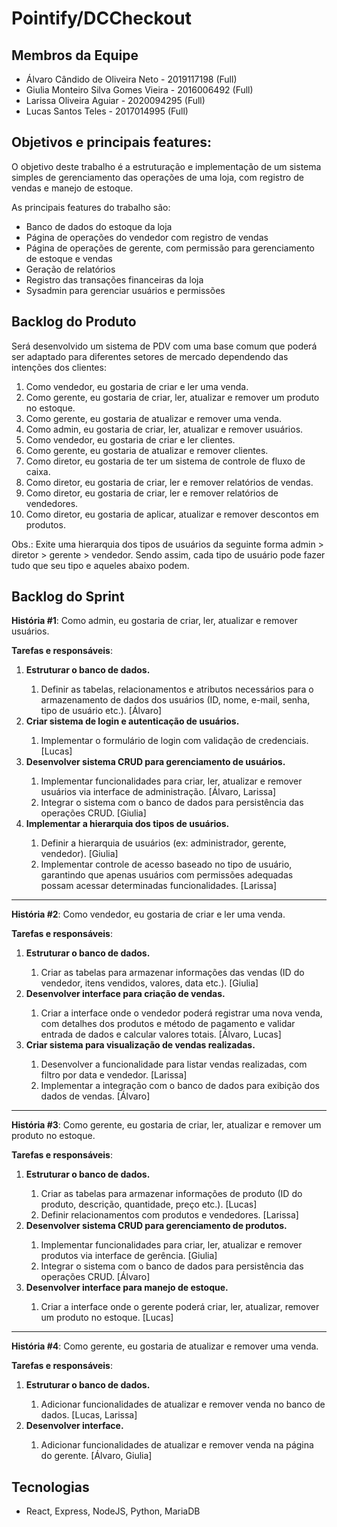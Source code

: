 # Pointify/DCCheckout

## Membros da Equipe
- Álvaro Cândido de Oliveira Neto - 2019117198 (Full)
- Giulia Monteiro Silva Gomes Vieira - 2016006492 (Full)
- Larissa Oliveira Aguiar - 2020094295 (Full)
- Lucas Santos Teles - 2017014995 (Full)

## Objetivos e principais features:

O objetivo deste trabalho é a estruturação e implementação de um sistema simples de gerenciamento das operações de uma loja, com registro de vendas e manejo de estoque.

As principais features do trabalho são:
- Banco de dados do estoque da loja
- Página de operações do vendedor com registro de vendas
- Página de operações de gerente, com permissão para gerenciamento de estoque e vendas
- Geração de relatórios
- Registro das transações financeiras da loja
- Sysadmin para gerenciar usuários e permissões
 
## Backlog do Produto
Será desenvolvido um sistema de PDV com uma base comum que poderá ser adaptado para diferentes setores de mercado dependendo das intenções dos clientes:

1. Como vendedor, eu gostaria de criar e ler uma venda.
2. Como gerente, eu gostaria de criar, ler, atualizar e remover um produto no estoque.
3. Como gerente, eu gostaria de atualizar e remover uma venda.
4. Como admin, eu gostaria de criar, ler, atualizar e remover usuários.
5. Como vendedor, eu gostaria de criar e ler clientes.
6. Como gerente, eu gostaria de atualizar e remover clientes.
7. Como diretor, eu gostaria de ter um sistema de controle de fluxo de caixa.
8. Como diretor, eu gostaria de criar, ler e remover relatórios de vendas.
9. Como diretor, eu gostaria de criar, ler e remover relatórios de vendedores.
10. Como diretor, eu gostaria de aplicar, atualizar e remover descontos em produtos.

Obs.: Exite uma hierarquia dos tipos de usuários da seguinte forma admin > diretor > gerente > vendedor. Sendo assim, cada tipo de usuário pode fazer tudo que seu tipo e aqueles abaixo podem.

## Backlog do Sprint

**História #1**: Como admin, eu gostaria de criar, ler, atualizar e remover usuários.

**Tarefas e responsáveis**:
  <ol>
    <li><b>Estruturar o banco de dados.</b></li>
      <ol>
        <li>Definir as tabelas, relacionamentos e atributos necessários para o armazenamento de dados dos usuários (ID, nome, e-mail, senha, tipo de usuário etc.). [Álvaro]</li>
      </ol>
    <li><b>Criar sistema de login e autenticação de usuários.</b></li>
      <ol>
        <li>Implementar o formulário de login com validação de credenciais. [Lucas]</li>
      </ol>
    <li><b>Desenvolver sistema CRUD para gerenciamento de usuários.</b></li>
      <ol>
        <li>Implementar funcionalidades para criar, ler, atualizar e remover usuários via interface de administração. [Álvaro, Larissa] </li>
        <li>Integrar o sistema com o banco de dados para persistência das operações CRUD. [Giulia]</li>
      </ol>
    <li><b>Implementar a hierarquia dos tipos de usuários.</b></li>
      <ol>
        <li>Definir a hierarquia de usuários (ex: administrador, gerente, vendedor). [Giulia]</li>
        <li>Implementar controle de acesso baseado no tipo de usuário, garantindo que apenas usuários com permissões adequadas possam acessar determinadas funcionalidades. [Larissa]</li>
      </ol>
  </ol>

---

**História #2**: Como vendedor, eu gostaria de criar e ler uma venda.

**Tarefas e responsáveis**:
  <ol>
    <li><b>Estruturar o banco de dados.</b></li>
      <ol>
        <li>Criar as tabelas para armazenar informações das vendas (ID do vendedor, itens vendidos, valores, data etc.). [Giulia]</li>
      </ol>
    <li><b>Desenvolver interface para criação de vendas.</b></li>
      <ol>
        <li>Criar a interface onde o vendedor poderá registrar uma nova venda, com detalhes dos produtos e método de pagamento e validar entrada de dados e calcular valores totais. [Álvaro, Lucas]</li>
      </ol>
    <li><b>Criar sistema para visualização de vendas realizadas.</b></li>
      <ol>
        <li>Desenvolver a funcionalidade para listar vendas realizadas, com filtro por data e vendedor. [Larissa]</li>
        <li>Implementar a integração com o banco de dados para exibição dos dados de vendas. [Álvaro]</li>
      </ol>
  </ol>

---

**História #3**: Como gerente, eu gostaria de criar, ler, atualizar e remover um produto no estoque.

**Tarefas e responsáveis**:
  <ol>
    <li><b>Estruturar o banco de dados.</b></li>
      <ol>
        <li>Criar as tabelas para armazenar informações de produto (ID do produto, descrição, quantidade, preço etc.). [Lucas]</li>
        <li>Definir relacionamentos com produtos e vendedores. [Larissa]</li>
      </ol>
    <li><b>Desenvolver sistema CRUD para gerenciamento de produtos.</b></li>
      <ol>
        <li>Implementar funcionalidades para criar, ler, atualizar e remover produtos via interface de gerência. [Giulia]</li>
        <li>Integrar o sistema com o banco de dados para persistência das operações CRUD. [Álvaro]</li>
      </ol>
    <li><b>Desenvolver interface para manejo de estoque.</b></li>
      <ol>
        <li>Criar a interface onde o gerente poderá criar, ler,  atualizar,  remover um produto no estoque. [Lucas]</li>
      </ol>
  </ol>

---

**História #4**: Como gerente, eu gostaria de atualizar e remover uma venda.

**Tarefas e responsáveis**:
  <ol>
    <li><b>Estruturar o banco de dados.</b></li>
      <ol>
        <li>Adicionar funcionalidades de atualizar e remover venda no banco de dados. [Lucas, Larissa]</li>
      </ol>
    <li><b>Desenvolver interface.</b></li>
      <ol>
        <li>Adicionar funcionalidades de atualizar e remover venda na página do gerente. [Álvaro, Giulia]</li>
      </ol>
  </ol>

## Tecnologias
- React, Express, NodeJS, Python, MariaDB
